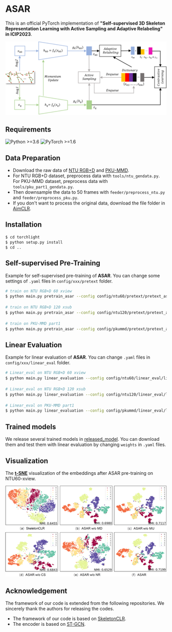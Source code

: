 
# ASAR  
  
This is an official PyTorch implementation of **"Self-supervised 3D Skeleton Representation Learning with Active Sampling and Adaptive Relabeling" in ICIP2023**.   
  
![](./fig/pipe.png)  
  
## Requirements  
  ![Python >=3.6](https://img.shields.io/badge/Python->=3.6-yellow.svg)    ![PyTorch >=1.6](https://img.shields.io/badge/PyTorch->=1.6-blue.svg)  
  
## Data Preparation  
- Download the raw data of [NTU RGB+D](https://github.com/shahroudy/NTURGB-D) and [PKU-MMD](https://www.icst.pku.edu.cn/struct/Projects/PKUMMD.html).  
- For NTU RGB+D dataset, preprocess data with `tools/ntu_gendata.py`. For PKU-MMD dataset, preprocess data with `tools/pku_part1_gendata.py`.  
- Then downsample the data to 50 frames with `feeder/preprocess_ntu.py` and `feeder/preprocess_pku.py`.  
- If you don't want to process the original data, download the file folder in  [AimCLR](https://github.com/Levigty/AimCLR).  
  
## Installation  
 ```bash# Install torchlight  
$ cd torchlight  
$ python setup.py install  
$ cd ..  
 ```  
## Self-supervised Pre-Training  
  
Example for self-supervised pre-training of **ASAR**. You can change some settings of `.yaml` files in `config/xxx/pretext` folder.  
```bash  
# train on NTU RGB+D 60 xview  
$ python main.py pretrain_asar --config config/ntu60/pretext/pretext_asar_xview.yaml  
  
# train on NTU RGB+D 120 xsub
$ python main.py pretrain_asar --config config/ntu120/pretext/pretext_asar_xsub.yaml  
  
# train on PKU-MMD part1 
$ python main.py pretrain_asar --config config/pkummd/pretext/pretext_asar_pkup1cs.yaml  
```  
  
## Linear Evaluation  
  
Example for linear evaluation of **ASAR**. You can change `.yaml` files in `config/xxx/linear_eval` folder.  
```bash  
# Linear_eval on NTU RGB+D 60 xview  
$ python main.py linear_evaluation --config config/ntu60/linear_eval/linear_eval_asar_xview.yaml  
 
# Linear_eval on NTU RGB+D 120 xsub  
$ python main.py linear_evaluation --config config/ntu120/linear_eval/linear_eval_asar_xsub.yaml  

# Linear_eval on PKU-MMD part1  
$ python main.py linear_evaluation --config config/pkummd/linear_eval/linear_eval_asar_pkup1cs.yaml
```  
  
## Trained models  
  
We release several trained models in [released_model](https://disk.pku.edu.cn:443/link/F5E5C89D0BCF48BF29521267166D379D).  You can download them and test them with linear evaluation by changing `weights` in `.yaml` files.  
  
  
## Visualization  
  
The [**t-SNE**](https://www.jmlr.org/papers/volume9/vandermaaten08a/vandermaaten08a.pdf) visualization of the embeddings after ASAR pre-training on NTU60-xview.  
  
![](./fig/tsne.png)  
  
  
  
## Acknowledgement  
The framework of our code is extended from the following repositories. We sincerely thank the authors for releasing the codes.  
- The framework of our code is based on [SkeletonCLR](https://github.com/LinguoLi/CrosSCLR).  
- The encoder is based on [ST-GCN](https://github.com/yysijie/st-gcn/blob/master/OLD_README.md).  
  
